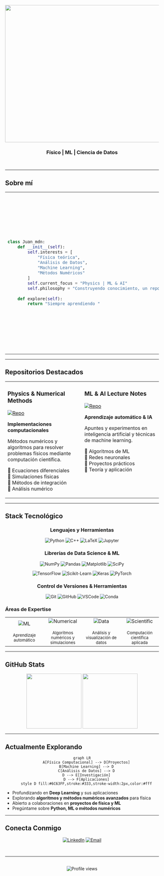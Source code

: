 <div align="center">

<img width="1792" height="450" alt="Captura de pantalla 2025-10-21 210232" src="https://github.com/user-attachments/assets/f425ad57-5089-4a1b-8a08-a87de179e08a" />

<br>

###  Físico | ML | Ciencia de Datos

<br>

---

</div>

##  Sobre mí

<table>
<tr>
<td width="50%">

```python
class Juan_mdn:
    def __init__(self):
        self.interests = [
            "Física teórica",
            "Análisis de Datos",
            "Machine Learning",
            "Métodos Numéricos"
        ]
        self.current_focus = "Physics | ML & AI"
        self.philosophy = "Construyendo conocimiento, un repositorio a la vez "
    
    def explore(self):
        return "Siempre aprendiendo "
```

</td>
<td width="50%">

###  Mi Enfoque

Combino **física**, **matemáticas** y **programación** para resolver los problemas que me interesan. Busco transformar teoría física en código funcional y explorar cómo el machine learning puede aplicarse a conceptos de física y matemáticas.

</td>
</tr>
</table>

---

##  Repositorios Destacados

<div align="center">

<table>
<tr>
<td width="50%" valign="top">

###  Physics & Numerical Methods
[![Repo](https://img.shields.io/badge/Ver_Repositorio-6C63FF?style=for-the-badge&logo=github&logoColor=white)](https://github.com/juareymal-ui/Portfolio-Roadmap-Physics-Numerical-Methods.)

**Implementaciones computacionales**

Métodos numéricos y algoritmos para resolver problemas físicos mediante computación científica.

🔹 Ecuaciones diferenciales  
🔹 Simulaciones físicas  
🔹 Métodos de integración  
🔹 Análisis numérico  

</td>
<td width="50%" valign="top">

###  ML & AI Lecture Notes
[![Repo](https://img.shields.io/badge/Ver_Repositorio-ff6b6b?style=for-the-badge&logo=github&logoColor=white)](https://github.com/juareymal-ui/ML-AI-Lecture-Notes)

**Aprendizaje automático & IA**

Apuntes y experimentos en inteligencia artificial y técnicas de machine learning.

🔹 Algoritmos de ML  
🔹 Redes neuronales  
🔹 Proyectos prácticos  
🔹 Teoría y aplicación  

</td>
</tr>
</table>

</div>

---

## Stack Tecnológico

<div align="center">

### Lenguajes y Herramientas

<p>
<img src="https://img.shields.io/badge/Python-Scientific-4584b6?style=for-the-badge&logo=python&logoColor=white" alt="Python"/>
<img src="https://img.shields.io/badge/C++-00599C?style=for-the-badge&logo=cplusplus&logoColor=white" alt="C++"/>
<img src="https://img.shields.io/badge/LaTeX-008080?style=for-the-badge&logo=latex&logoColor=white" alt="LaTeX"/>
<img src="https://img.shields.io/badge/Jupyter-F37626?style=for-the-badge&logo=jupyter&logoColor=white" alt="Jupyter"/>
</p>

### Librerías de Data Science & ML

<p>
<img src="https://img.shields.io/badge/NumPy-013243?style=for-the-badge&logo=numpy&logoColor=white" alt="NumPy"/>
<img src="https://img.shields.io/badge/Pandas-150458?style=for-the-badge&logo=pandas&logoColor=white" alt="Pandas"/>
<img src="https://img.shields.io/badge/Matplotlib-11557c?style=for-the-badge&logo=python&logoColor=white" alt="Matplotlib"/>
<img src="https://img.shields.io/badge/SciPy-8CAAE6?style=for-the-badge&logo=scipy&logoColor=white" alt="SciPy"/>
</p>

<p>
<img src="https://img.shields.io/badge/TensorFlow-FF6F00?style=for-the-badge&logo=tensorflow&logoColor=white" alt="TensorFlow"/>
<img src="https://img.shields.io/badge/Scikit--Learn-F7931E?style=for-the-badge&logo=scikit-learn&logoColor=white" alt="Scikit-Learn"/>
<img src="https://img.shields.io/badge/Keras-D00000?style=for-the-badge&logo=keras&logoColor=white" alt="Keras"/>
<img src="https://img.shields.io/badge/PyTorch-EE4C2C?style=for-the-badge&logo=pytorch&logoColor=white" alt="PyTorch"/>
</p>

### Control de Versiones & Herramientas

<p>
<img src="https://img.shields.io/badge/Git-F05032?style=for-the-badge&logo=git&logoColor=white" alt="Git"/>
<img src="https://img.shields.io/badge/GitHub-181717?style=for-the-badge&logo=github&logoColor=white" alt="GitHub"/>
<img src="https://img.shields.io/badge/VSCode-007ACC?style=for-the-badge&logo=visualstudiocode&logoColor=white" alt="VSCode"/>
<img src="https://img.shields.io/badge/Conda-44A833?style=for-the-badge&logo=anaconda&logoColor=white" alt="Conda"/>
</p>

</div>

### Áreas de Expertise

<table>
</td>
<td align="center" width="25%">
<img src="https://img.shields.io/badge/Machine-Learning-ff6b6b?style=for-the-badge" alt="ML"/>
<br><br>
<sub>Aprendizaje automático </sub>
</td>
<td align="center" width="25%">
<img src="https://img.shields.io/badge/Numerical-Methods-6C63FF?style=for-the-badge" alt="Numerical"/>
<br><br>
<sub>Algoritmos numéricos y simulaciones</sub>
</td>
<td align="center" width="25%">
<img src="https://img.shields.io/badge/Data-Analysis-4584b6?style=for-the-badge" alt="Data"/>
<br><br>
<sub>Análisis y visualización de datos</sub>
</td>
<td align="center" width="25%">
<img src="https://img.shields.io/badge/Scientific-Computing-51cf66?style=for-the-badge" alt="Scientific"/>
<br><br>
<sub>Computación científica aplicada</sub>
</td>
</tr>
</table>

</div>

---

##  GitHub Stats

<div align="center">

<img height="180em" src="https://github-readme-stats.vercel.app/api?username=juareymal-ui&show_icons=true&theme=tokyonight&include_all_commits=true&count_private=true"/>
<img height="180em" src="https://github-readme-stats.vercel.app/api/top-langs/?username=juareymal-ui&layout=compact&langs_count=8&theme=tokyonight"/>

</div>

---

##  Actualmente Explorando

<div align="center">

```mermaid
graph LR
    A[Física Computacional] --> D[Proyectos]
    B[Machine Learning] --> D
    C[Análisis de Datos] --> D
    D --> E[Investigación]
    D --> F[Aplicaciones]
    style D fill:#6C63FF,stroke:#333,stroke-width:2px,color:#fff
```

</div>

-  Profundizando en **Deep Learning** y sus aplicaciones
-  Explorando **algoritmos y métodos numéricos avanzados** para física
-  Abierto a colaboraciones en **proyectos de física y ML**
-  Pregúntame sobre **Python, ML o métodos numéricos**

---

## Conecta Conmigo

<div align="center">

[![LinkedIn](https://img.shields.io/badge/LinkedIn-Juan_Maldonado-0A66C2?style=for-the-badge&logo=linkedin&logoColor=white)](https://www.linkedin.com/in/juan-de-jes%C3%BAs-reyes-maldonado-b7475a2b9/)
[![Email](https://img.shields.io/badge/Email-Contacto-D14836?style=for-the-badge&logo=gmail&logoColor=white)](mailto:lessjuareymal@gmail.com)

<br>

---

<br>

<img src="https://komarev.com/ghpvc/?username=juareymal-ui&color=6C63FF&style=for-the-badge&label=Visitas+al+Perfil" alt="Profile views"/>

</div>
